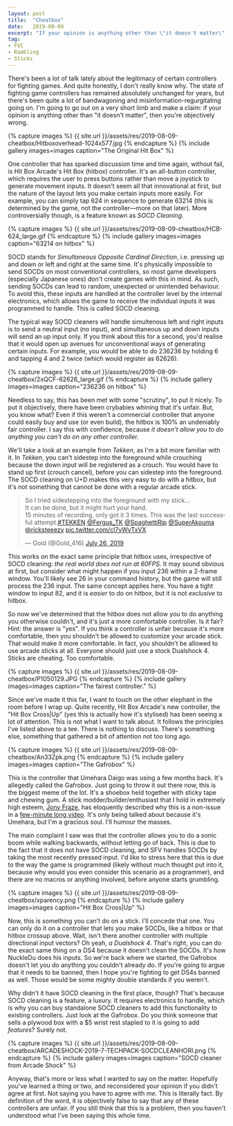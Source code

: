 ```yaml
---
layout: post
title:  "Cheatbox"
date:   2019-08-09
excerpt: "If your opinion is anything other than \"it doesn't matter\" then you're objectively wrong."
tag:
- FGC
- Rambling
- Sticks
---
```


There's been a lot of talk lately about the legitimacy of certain controllers for fighting games. And quite honestly, I don't really know why. The state of fighting game controllers has remained absolutely unchanged for years, but there's been quite a lot of bandwagoning and misinformation-regurgitating going on. I'm going to go out on a very short limb and make a claim: if your opinion is anything other than "it doesn't matter", then you're objectively wrong.

{% capture images %}
    {{ site.url }}/assets/res/2019-08-09-cheatbox/Hitboxoverhead-1024x577.jpg
{% endcapture %}
{% include gallery images=images caption="The Original Hit Box" %}

One controller that has sparked discussion time and time again, without fail, is Hit Box Arcade's Hit Box (hitbox) controller. It's an all-button controller, which requires the user to press buttons rather than move a joystick to generate movement inputs. It doesn't seem all that innovational at first, but the nature of the layout lets you make certain inputs more easily. For example, you can simply tap 624 in sequence to generate 63214 (this is determined by the game, not the controller—more on that later). More controversially though, is a feature known as _SOCD Cleaning_.

{% capture images %}
    {{ site.url }}/assets/res/2019-08-09-cheatbox/HCB-624_large.gif
{% endcapture %}
{% include gallery images=images caption="63214 on hitbox" %}

SOCD stands for _Simultaneous Opposite Cardinal Direction_, i.e. pressing up and down or left and right at the same time. It's physically impossible to send SOCDs on most conventional controllers, so most game developers (especially Japanese ones) don't create games with this in mind. As such, sending SOCDs can lead to random, unexpected or unintended behaviour. To avoid this, these inputs are handled at the controller level by the internal electronics, which allows the game to receive the individual inputs it was programmed to handle. This is called SOCD cleaning.

The typical way SOCD cleaners will handle simultenous left and right inputs is to send a neutral input (no input), and simultaneous up and down inputs will send an up input only. If you think about this for a second, you'd realise that it would open up avenues for unconventional ways of generating certain inputs. For example, you would be able to do 236236 by holding 6 and tapping 4 and 2 twice (which would register as 62626).

{% capture images %}
    {{ site.url }}/assets/res/2019-08-09-cheatbox/2xQCF-62626_large.gif
{% endcapture %}
{% include gallery images=images caption="236236 on hitbox" %}

Needless to say, this has been met with some "scrutiny", to put it nicely. To put it objectively, there have been crybabies whining that it's unfair. But, you know what? Even if this weren't a commercial controller that anyone could easily buy and use (or even build), the hitbox is 100% an undeniably fair controller. I say this with confidence, because _it doesn't allow you to do anything you can't do on any other controller._

We'll take a look at an example from _Tekken_, as I'm a bit more familiar with it. In _Tekken_, you can't sidestep into the foreground while crouching because the down input will be registered as a crouch. You would have to stand up first (crouch cancel), before you can sidestep into the foreground. The SOCD cleaning on U+D makes this very easy to do with a hitbox, but it's not something that cannot be done with a regular arcade stick.

<blockquote class="twitter-tweet tw-align-center"><p lang="en" dir="ltr">So I tried sidestepping into the foreground with my stick...<br>It can be done, but it might hurt your hand.<br>15 minutes of recording, only got it 3 times. This was the last successful attempt.<a href="https://twitter.com/hashtag/TEKKEN?src=hash&amp;ref_src=twsrc%5Etfw">#TEKKEN</a> <a href="https://twitter.com/Fergus_TK?ref_src=twsrc%5Etfw">@Fergus_TK</a> <a href="https://twitter.com/SpaghettiRip?ref_src=twsrc%5Etfw">@SpaghettiRip</a> <a href="https://twitter.com/SuperAkouma?ref_src=twsrc%5Etfw">@SuperAkouma</a> <a href="https://twitter.com/ricksteeezy?ref_src=twsrc%5Etfw">@ricksteeezy</a> <a href="https://t.co/cl7yWvTxVX">pic.twitter.com/cl7yWvTxVX</a></p>&mdash; Gold (@Gold_416) <a href="https://twitter.com/Gold_416/status/1154675291614273537?ref_src=twsrc%5Etfw">July 26, 2019</a></blockquote> <script async src="https://platform.twitter.com/widgets.js" charset="utf-8"></script> 

This works on the exact same principle that hitbox uses, irrespective of SOCD cleaning: _the real world does not run at 60FPS_. It may sound obvious at first, but consider what might happen if you input 236 within a 2-frame window. You'll likely see 26 in your command history, but the game will still process the 236 input. The same concept applies here. You have a tight window to input 82, and it is _easier_ to do on hitbox, but it is not _exclusive_ to hitbox. 

So now we've determined that the hitbox does not allow you to do anything you otherwise couldn't, and it's just a more comfortable controller. Is it fair? Hint: the answer is "yes". If you think a controller is unfair because it's more comfortable, then you shouldn't be allowed to customize your arcade stick. That would make it more comfortable. In fact, you shouldn't be allowed to use arcade sticks at all. Everyone should just use a stock Dualshock 4. Sticks are cheating. Too comfortable.

{% capture images %}
    {{ site.url }}/assets/res/2019-08-09-cheatbox/P1050129.JPG
{% endcapture %}
{% include gallery images=images caption="The fairest controller." %}

Since we've made it this far, I want to touch on the other elephant in the room before I wrap up. Quite recently, Hit Box Arcade's new controller, the "Hit Box Cross\|Up" (yes this is actually how it's stylised) has been seeing a lot of attention. This is not what I want to talk about. It follows the principles I've listed above to a tee. There is nothing to discuss. There's something else, something that gathered a bit of attention not too long ago.

{% capture images %}
    {{ site.url }}/assets/res/2019-08-09-cheatbox/An33Zpk.png
{% endcapture %}
{% include gallery images=images caption="The Gafrobox" %}

This is the controller that Umehara Daigo was using a few months back. It's allegedly called the Gafrobox. Just going to throw it out there now, this is the biggest meme of the lot. It's a shoebox held together with sticky tape and chewing gum. A stick modder/builder/enthusiast that I hold in extremely high esteem, [Jony Fraze](https://twitter.com/jonyfraze), has eloquently described why this is a non-issue in a [few-minute long video](https://youtu.be/OA-JJrz-fhM). It's only being talked about because it's Umehara, but I'm a gracious soul. I'll humour the masses.

The main complaint I saw was that the controller allows you to do a sonic boom while walking backwards, without letting go of back. This is due to the fact that it does not have SOCD cleaning, and SFV handles SOCDs by taking the most recently pressed input. I'd like to stress here that this is due to the way the game is programmed (likely without much thought put into it, because why would you even consider this scenario as a programmer), and there are no macros or anything involved, before anyone starts grumbling.

{% capture images %}
    {{ site.url }}/assets/res/2019-08-09-cheatbox/xparency.png
{% endcapture %}
{% include gallery images=images caption="Hit Box Cross|Up" %}

Now, this is something you can't do on a stick. I'll concede that one. You can only do it on a controller that lets you make SOCDs, like a hitbox or that hitbox crossup above. Wait, isn't there another controller with multiple directional input vectors? Oh yeah, _a Dualshock 4_. That's right, you can do the exact same thing on a DS4 because it doesn't clean the SOCDs. It's how NuckleDu does his inputs. So we're back where we started, the Gafrobox doesn't let you do anything you couldn't already do. If you're going to argue that it needs to be banned, then I hope you're fighting to get DS4s banned as well. Those would be some mighty double standards if you weren't.

Why didn't it have SOCD cleaning in the first place, though? That's because SOCD cleaning is a feature, a luxury. It requires electronics to handle, which is why you can buy standalone SOCD cleaners to add this functionality to existing controllers. Just look at the Gafrobox. Do you think someone that sells a plywood box with a $5 wrist rest stapled to it is going to add _features_? Surely not.

{% capture images %}
    {{ site.url }}/assets/res/2019-08-09-cheatbox/ARCADESHOCK-2019-7-TECHPACK-SOCDCLEANHORI.png
{% endcapture %}
{% include gallery images=images caption="SOCD cleaner from Arcade Shock" %}

Anyway, that's more or less what I wanted to say on the matter. Hopefully you've learned a thing or two, and reconsidered your opinion if you didn't agree at first. Not saying you have to agree with _me_. This is literally fact. By definition of the word, it is objectively false to say that any of these controllers are unfair. If you still think that this is a problem, then you haven't understood what I've been saying this whole time.
